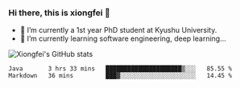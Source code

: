 ### Hi there, this is xiongfei 👋


- 🔭 I’m currently a 1st year PhD student at Kyushu University.
- 🌱 I’m currently learning software engineering, deep learning...

<!--
**Toma62299781/Toma62299781** is a ✨ _special_ ✨ repository because its `README.md` (this file) appears on your GitHub profile.
Here are some ideas to get you started:
-->

![Xiongfei's GitHub stats](https://github-readme-stats.vercel.app/api?username=Toma62299781)

<!--START_SECTION:waka-->
```text
Java       3 hrs 33 mins   █████████████████████▒░░░   85.55 % 
Markdown   36 mins         ███▓░░░░░░░░░░░░░░░░░░░░░   14.45 % 
```
<!--END_SECTION:waka-->

